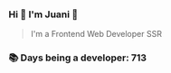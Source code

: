 ### Hi 👋 I&#39;m Juani 🦁

> I&#39;m a Frontend Web Developer SSR

### 📚 Days being a developer: 713

